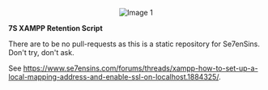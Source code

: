 <p align="center">
  <img src="https://mike.will-shoot-you-on.site/uxhzhady.png" alt="Image 1" />
</p>

**7S XAMPP Retention Script**  

There are to be no pull-requests as this is a static repository for Se7enSins. Don't try, don't ask.

See https://www.se7ensins.com/forums/threads/xampp-how-to-set-up-a-local-mapping-address-and-enable-ssl-on-localhost.1884325/.
